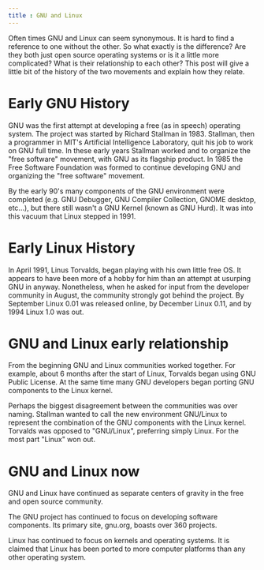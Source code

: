 ```yaml
---
title : GNU and Linux
---
```

Often times GNU and Linux can seem synonymous. It is hard to find a reference to one without the other. So what exactly is the difference? Are they both just open source operating systems or is it a little more complicated? What is their relationship to each other? This post will give a little bit of the history of the two movements and explain how they relate.

# Early GNU History #

GNU was the first attempt at developing a free (as in speech) operating system. The project was started by Richard Stallman in 1983. Stallman, then a programmer in MIT's Artificial Intelligence Laboratory, quit his job to work on GNU full time. In these early years Stallman worked and to organize the "free software" movement, with GNU as its flagship product. In 1985 the Free Software Foundation was formed to continue developing GNU and organizing the "free software" movement.

By the early 90's many components of the GNU environment were completed (e.g. GNU Debugger, GNU Compiler Collection, GNOME desktop, etc...), but there still wasn't a GNU Kernel (known as GNU Hurd). It was into this vacuum that Linux stepped in 1991.

# Early Linux History #

In April 1991, Linus Torvalds, began playing with his own little free OS. It appears to have been more of a hobby for him than an attempt at usurping GNU in anyway. Nonetheless, when he asked for input from the developer community in August, the community strongly got behind the project. By September Linux 0.01 was released online, by December Linux 0.11, and by 1994 Linux 1.0 was out.

# GNU and Linux early relationship #

From the beginning GNU and Linux communities worked together. For example, about 6 months after the start of Linux, Torvalds began using GNU Public License. At the same time many GNU developers began porting GNU components to the Linux kernel.

Perhaps the biggest disagreement between the communities was over naming. Stallman wanted to call the new environment GNU/Linux to represent the combination of the GNU components with the Linux kernel. Torvalds was opposed to "GNU/Linux", preferring simply Linux.  For the most part "Linux" won out.

# GNU and Linux now #

GNU and Linux have continued as separate centers of gravity in the free and open source community.

The GNU project has continued to focus on developing software components. Its primary site, gnu.org, boasts over 360 projects.

Linux has continued to focus on kernels and operating systems. It is claimed that Linux has been ported to more computer platforms than any other operating system.

[^1]: <http://en.wikipedia.org/wiki/GNU>
[^2]: <http://en.wikipedia.org/wiki/Linux_kernel>
[^3]: <http://en.wikipedia.org/wiki/Linux>
[^4]: <http://en.wikipedia.org/wiki/GNU/Linux_naming_controversy>
[^5]: <http://www.gnu.org/gnu/linux-and-gnu.html>
